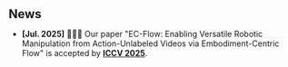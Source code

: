 <h1 id="news"></h1>

<h2 style="margin: 30px 0px 10px;">News</h2>

<div class="news-section">
<ul>
<!--   <li><strong>[Aug. 2024]</strong> 🎉🎉🎉Our paper about union contrastive decoding to mitigate hallucinations in LVLMs is submitted to AAAI 2025.</li> -->
  <li><strong>[Jul. 2025]</strong> 🎉🎉🎉 Our paper "EC-Flow: Enabling Versatile Robotic Manipulation from Action-Unlabeled Videos via Embodiment-Centric Flow" is accepted by <a href="https://iccv.thecvf.com/"><strong>ICCV 2025</strong></a>.</li>
    <!-- <li><strong>[Jul. 2024]</strong> 🎉🎉🎉I joined Westlake University as an Assistant Professor (PI) and established AGI lab.</li>  
  <li><strong>[Jul. 2024]</strong> Three papers are accepted to <a href="https://eccv.ecva.net/">ECCV 2024</a>.</li>  
    <li><strong>[June 2024]</strong> Our work on  <a href="https://arxiv.org/abs/2310.11284">self-supervised 3D scene flow estimation</a> is accepted by TPAMI.</li>
  <li><strong>[June 2024]</strong> 🔥We present <a href="https://buaacyw.github.io/mesh-anything/">MeshAnything</a>, a study on high-quality mesh generation with autoregressive transformers.</li>
  <li><strong>[May 2024]</strong> <a href="https://icoz69.github.io/stablellava-official/">StableLLaVA</a> is accepted by ACL 2024.</li>
  <li><strong>[April 2024]</strong> 🚀We introduce <a href="https://github.com/YvanYin/Metric3D">Metric3D V2</a>, the most capable monocular geometry foundation model for depth and normals estimation. Training codes and demos are available!</li>
  <li><strong>[Mar 2024]</strong> 🚀We introduce <a href="https://deaddawn.github.io/MovieLLM/">MovieLLM</a>, a long-video understanding multimodal LLM.</li>
  <li><strong>[Feb 2024]</strong> <a href="https://buaacyw.github.io/gaussian-editor/">GaussianEditor</a> and <a href="https://arxiv.org/abs/2311.18651">LL3DA</a> are accepted by CVPR2024.</li>
  <li><strong>[Dec 2023]</strong> 🚀🚀🚀We introduce <a href="https://appagent-official.github.io/">AppAgent</a>, a multimodal agent for operating smartphone apps.</li>
  <li><strong>[Dec 2023]</strong> <a href="https://github.com/buaacyw/IT3D-text-to-3D">IT3D</a> is accepted by AAAI 2024.</li>
  <li><strong>[Dec 2023]</strong> We presented <a href="https://icoz69.github.io/facestudio/">FaceStudio</a>, a powerful identity-preserving image synthesis model.</li>
  <li><strong>[Nov 2023]</strong> We presented <a href="https://shapegpt.github.io/">ShapeGPT</a>, a multimodal LLM for 3D shape generation.</li>
  <li><strong>[Nov 2023]</strong> <a href="https://tingxueronghua.github.io/ChartLlama/">ChartLlama</a> is released! It is a powerful LLM for chart understanding and generation.</li>
  <li><strong>[Nov 2023]</strong> We presented <a href="https://buaacyw.github.io/gaussian-editor/">GaussianEditor</a>, a powerful 3D editing algorithm.</li>
  <li><strong>[Oct 2023]</strong> Pleased to be recognized among <a href="https://elsevier.digitalcommonsdata.com/datasets/btchxktzyw/6">2023 Top 2% Scientists by Stanford University</a>.</li>
  <li><strong>[Sept 2023]</strong> We presented <a href="https://arxiv.org/abs/2309.09724">Robust Depth</a> for robust geometry-preserving zero-shot depth estimation, which is accepted by ICCV 2023.</li>
  <li><strong>[Aug 2023]</strong> We presented <a href="https://github.com/buaacyw/IT3D-text-to-3D">IT3D</a>, a plug-and-play to improve the results of 3D AIGC models.</li>
  <li><strong>[Aug 2023]</strong> We have released <a href="https://icoz69.github.io/stablellava-official/">StableLLaVA</a>, a clever strategy for collecting datasets to train multimodal LLMs.</li>
  <li><strong>[Jul. 2023]</strong> Our work, <a href="https://arxiv.org/abs/2307.10984">Metric3D</a>, accepted by ICCV 2023, won first place in the <a href="https://jspenmar.github.io/MDEC/">2nd Monocular Depth Estimation Competition at CVPR</a>.</li>
  <li><strong>[Jul. 2023]</strong> Three papers are accepted to ICCV 2023.</li>
  <li><strong>[May 2023]</strong> We have released <a href="https://arxiv.org/abs/2305.19012">StyleAvatar3D</a>, a work for 3D stylized avatar generation.</li> -->
</ul>
</div>

<!-- <ul>
<li><strong>[Jul. 2024]</strong> Our paper about <a href="https://www.cs.jhu.edu/~yyliu/preprints/iNeMo_Incremental_Neural_Mesh_Models_for_Robust_Class-Incremental_Learning.pdf">robust class-incremental learning</a> is accepted to <a href="https://eccv2024.ecva.net/">ECCV 2024</a>.</li>
<li><strong>[Apr. 2024]</strong> I will serve as an Area Chair of <a href="https://neurips.cc/Conferences/2024">NeurIPS 2024</a> and <a href="https://2024.acmmm.org/">ACM MM 2024</a>.</li>
<li><strong>[Jan. 2024]</strong> Our paper about <a href="https://arxiv.org/pdf/2306.08103.pdf">diffusion models</a> is accepted to <a href="https://iclr.cc/Conferences/2024/">ICLR 2024</a>.</li>
<li><strong>[Dec. 2023]</strong> I will serve as an Area Chair of <a href="https://eccv2024.ecva.net/">ECCV 2024</a> and <a href="https://www.auai.org/uai2024/">UAI 2024</a>.</li>
<li><strong>[Oct. 2023]</strong> I gave a talk on continual learning at <a href="https://bair.berkeley.edu/">BAIR, UC Berkeley</a>. </li>
<li><strong>[Aug. 2023]</strong> I will serve as an Area Chair of <a href="https://cvpr.thecvf.com/">CVPR 2024</a>, <a href="https://iclr.cc/">ICLR 2024</a>, and <a href="https://aistats.org/aistats2024/">AISTATS 2024</a>.</li>
<li><strong>[Aug. 2023]</strong> I will give a talk at <a href="https://engineering.purdue.edu/ChanGroup/comp_imaging_seminar.html">Purdue Computational Imaging Seminar</a>.</li>
<li><strong>[May 2023]</strong> Our paper about <a href="https://arxiv.org/pdf/2306.00988.pdf">continual learning</a> is accepted to <a href="https://conferences.miccai.org/2023/en/">MICCAI 2023</a>.</li>
<li><strong>[Apr. 2023]</strong> I will give a talk on continual learning at <a href="https://calendars.illinois.edu/detail/2568?eventId=33456212">UIUC External Speaker Series</a>.</li>
<li><strong>[Apr. 2023]</strong> I will give a talk on continual learning at <a href="https://sites.google.com/view/visionseminar">MIT Vision and Graphics Seminar</a>.</li>
<li><strong>[Apr. 2023]</strong> I will serve as an Area Chair of <a href="https://www.auai.org/uai2023/">UAI 2023</a> and <a href="https://bmvc2023.rog/">BMVC 2023</a>.</li>
<li><strong>[Mar. 2023]</strong> I will participate in the <a href="https://cvpr2023.thecvf.com/Conferences/2023/CallForDoctoralConsortium">CVPR 2023 Doctoral Consortium</a> with a travel award. </li>
<li><strong>[Mar. 2023]</strong> I gave a talk on continual learning at <a href="https://vigr.cs.columbia.edu/vigr_seminar.html">Columbia VIGR Seminar</a>. </li>
<li><strong>[Mar. 2023]</strong> I gave a talk on few-shot learning at EPFL. </li>
<li><strong>[Feb. 2023]</strong> Two papers about <a href="./#publications">continual learning</a> are accepted to <a href="http://cvpr2023.thecvf.com/">CVPR 2023</a>.</li>
  
<li> <a href="javascript:toggle_vis('newsmore')">Show more</a> </li>
<div id="newsmore" style="display:none"> 
  <li><strong>[Dec. 2022]</strong> <a href="https://www.bmvc2023.org">BMVC 2023</a> will be held in Aberdeen, UK, and I will serve as the Website Chair.</li>
  <li><strong>[Nov. 2022]</strong> Our paper about <a href="https://pure.mpg.de/rest/items/item_3478882_1/component/file_3478883/content">class-incremental learning</a> is accepted to <a href="https://aaai.org/Conferences/AAAI-23/">AAAI 2023</a>.</li>
  <li><strong>[Oct. 2022]</strong> I am recognized as a top reviewer for <a href="https://neurips.cc/Conferences/2022/ProgramCommittee">NeurIPS 2022</a>.</li>
  <li><strong>[Aug. 2022]</strong> I will serve as an area chair of <a href="https://aistats.org/aistats2023/">AISTATS 2023</a>.</li>
  <li><strong>[Jun. 2022]</strong> I will serve as a student mentor of <a href="https://sites.google.com/view/cvpr-academy/">the CVPR Academy</a> at <a href="http://cvpr2022.thecvf.com/">CVPR 2022</a>.</li>
  <li><strong>[Jun. 2022]</strong> I will serve as a website chair of <a href="https://bmvc2022.org/people/organisers/">BMVC 2022</a>, along with <a href="https://yashbhalgat.github.io/">Yash Bhalgat</a>.</li>
  <li><strong>[Sep. 2021]</strong> Our paper about <a href="https://openreview.net/pdf?id=BfPzZSype5M">class-incremental learning</a> is accepted to <a href="https://neurips.cc/Conferences/2021">NeurIPS 2021</a>.</li>
  <li><strong>[Mar. 2021]</strong> Our paper about <a href="https://arxiv.org/pdf/2010.05063.pdf">class-incremental learning</a> is accepted to <a href="http://cvpr2021.thecvf.com/">CVPR 2021</a>.</li>
  <li><strong>[Jul. 2020]</strong> Our paper about <a href="https://link.springer.com/content/pdf/10.1007%2F978-3-030-58517-4_24.pdf">few-shot learning</a> is accepted to <a href="https://eccv2020.eu/">ECCV 2020</a>.</li>
  <li><strong>[Feb. 2020]</strong> Our paper about <a href="https://arxiv.org/pdf/2002.10211.pdf">class-incremental learning</a> is accepted to <a href="http://cvpr2020.thecvf.com/">CVPR 2020</a>.</li>
  <li><strong>[Feb. 2020]</strong> We will host the <a href="https://www.acmmmasia.org/2020/committee.html">ACM Multimedia Asia 2020</a> conference in Singapore!</li>
  <li><strong>[Sep. 2019]</strong> Our paper about <a href="https://papers.nips.cc/paper/2019/file/bf25356fd2a6e038f1a3a59c26687e80-Paper.pdf">few-shot learning</a> is accepted to <a href="https://nips.cc/Conferences/2019">NeurIPS 2019</a>.</li>
  <li><strong>[Mar. 2019]</strong> Our paper about <a href="https://openaccess.thecvf.com/content_CVPR_2019/papers/Sun_Meta-Transfer_Learning_for_Few-Shot_Learning_CVPR_2019_paper.pdf">few-shot learning</a> is accepted to <a href="http://cvpr2019.thecvf.com/">CVPR 2019</a>.</li>
</div>

</ul> -->
